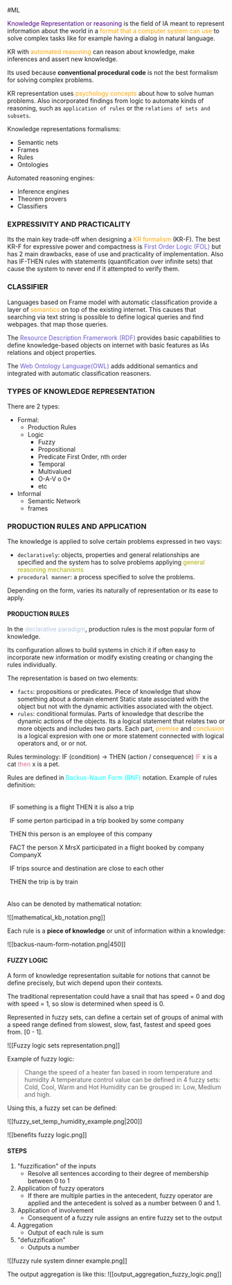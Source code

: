 #ML 

<span style="color:Indigo;">Knowledge Representation or reasoning</span> is the field of IA meant to represent information about the world in a <span style="color:orange;">format that a computer system can use</span> to solve complex tasks like for example having a dialog in natural language. 

KR with <span style="color:orange;">automated reasoning</span> can reason about knowledge, make inferences and assert new knowledge. 

Its used because **conventional procedural code** is not the best formalism for solving complex problems. 

KR representation uses <span style="color:orange;">psychology concepts</span> about how to solve human problems. 
Also incorporated findings from logic to automate kinds of reasoning, such as `application of rules` or the `relations of sets and subsets`. 

Knowledge representations formalisms: 
* Semantic nets
* Frames
* Rules
* Ontologies

Automated reasoning engines: 
* Inference engines
* Theorem provers
* Classifiers

### EXPRESSIVITY AND PRACTICALITY 

Its the main key trade-off when designing a <span style="color:orange;">KR formalism</span> (KR-F). 
The best KR-F for expressive power and compactness is <span style="color:SlateBlue;">First Order Logic (FOL)</span> but has 2 main drawbacks, ease of use and practicality of implementation. Also has IF-THEN rules with statements (quantification over infinite sets) that cause the system to never end if it attempted to verify them. 

### CLASSIFIER

Languages based on Frame model with automatic classification provide a layer of <span style="color:orange;">semantics</span> on top of the existing internet. 
This causes that searching via text string is possible to define logical queries and find webpages. that map those queries. 

The <span style="color:SlateBlue;">Resource Description Framerwork (RDF)</span> provides basic capabilities to define knowledge-based objects on internet with basic features as IAs relations and object properties. 

The <span style="color:SlateBlue;">Web Ontology Language(OWL)</span> adds additional semantics and integrated with automatic classification reasoners. 


### TYPES OF KNOWLEDGE REPRESENTATION

There are 2 types: 

* Formal: 
	* Production Rules
	* Logic
		* Fuzzy
		* Propositional
		* Predicate First Order, nth order
		* Temporal 
		* Multivalued
		* O-A-V o 0+ 
		* etc
* Informal 
	* Semantic Network
	* frames


### PRODUCTION RULES AND APPLICATION

The knowledge is applied to solve certain problems expressed in two vays: 

* `declaratively`: objects, properties and general relationships are specified and the system has to solve problems appliying <span style="color:#abab02;">general reasoning mechanisms</span>
* `procedural manner`: a process specified to solve the problems. 

Depending on the form, varies its naturally of representation or its ease to apply. 


#### PRODUCTION RULES

In the <span style="color:LightSteelBlue;">declarative paradigm</span>, production rules is the most popular form of knowledge. 

Its configuration allows to build systems in chich it if often easy to incorporate new information or modify existing creating or changing the rules individually. 

The representation is based on two elements: 

* `facts`: propositions or predicates. Piece of knowledge that show something about a domain element Static state associated with the object but not with the dynamic activities associated with the object. 
* `rules`: conditional formulas. Parts of knowledge that describe the dynamic actions of the objects. Its a logical statement that relates two or more objects and includes two parts. Each part, <span style="color:orange;">premise</span> and <span style="color:orange;">conclusion</span> is a logical expresion with one or more statement connected with logical operators and, or or not. 

Rules terminology: 
IF (condition) -> THEN (action / consequence)
<span style="color:#db7093;">IF</span> x is a cat <span style="color:#db7093;">then</span> x is a pet. 

Rules are defined in <span style="color:cyan;">Backus-Naum Form (BNF)</span> notation. 
Example of rules definition: 
<div style="border: 1px solid white; padding: 0.3rem;">
<p>IF something is a flight THEN it is also a trip</p>
<p>IF some perton participad in a trip booked by some company</p>
<p>THEN this person is an employee of this company</p>
<p>FACT the person X MrsX participated in a flight booked by company CompanyX</p>
<p>IF trips source and destination are close to each other</p>
<p>THEN the trip is by train</p>
</div>

Also can be denoted by mathematical notation: 

![[mathematical_kb_notation.png]]

Each rule is a **piece of knowledge** or unit of information within a knowledge: 

![[backus-naum-form-notation.png|450]]


#### FUZZY LOGIC

A form of knowledge representation suitable for notions that cannot be define precisely, but wich depend upon their contexts. 

The traditional representation could have a snail that has speed = 0 and dog with speed = 1, so slow is determined when speed is 0. 

Represented in fuzzy sets, can define a certain set of groups of animal with a speed range defined from slowest, slow, fast, fastest and speed goes from. \[0 - 1\]. 

![[Fuzzy logic sets representation.png]]

Example of fuzzy logic: 

> Change the speed of a heater fan based in room temperature and humidity
> A temperature control value can be defined in 4 fuzzy sets: Cold, Cool, Warm and Hot
> Humidity can be grouped in: Low, Medium and high. 

Using this, a fuzzy set can be defined: 

![[fuzzy_set_temp_humidity_example.png|200]]


![[benefits fuzzy logic.png]]


#### STEPS

1. "fuzzification" of the inputs
	* Resolve all sentences according to their degree of membership between 0 to 1
2.  Application of fuzzy operators
	* If there are multiple parties in the antecedent, fuzzy operator are applied and the antecedent is solved as a number between 0 and 1. 
3. Application of involvement
	* Consequent of a fuzzy rule assigns an entire fuzzy set to the output
4. Aggregation
	* Output of each rule is sum 
5. "defuzzification"
	* Outputs a number

![[fuzzy rule system dinner example.png]]

The output aggregation is like this: 
![[output_aggregation_fuzzy_logic.png]]

